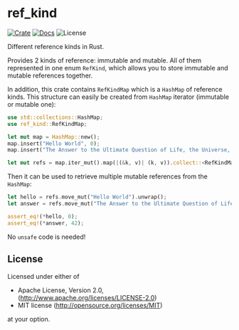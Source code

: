 # ref_kind

[![Crate](https://img.shields.io/crates/v/ref_kind.svg)](https://crates.io/crates/ref_kind)
[![Docs](https://docs.rs/ref_kind/badge.svg)](https://docs.rs/ref_kind)
![License](https://img.shields.io/badge/license-MIT%20OR%20Apache%202.0-blue.svg)

Different reference kinds in Rust.

Provides 2 kinds of reference: immutable and mutable. All of them represented in one enum `RefKind`,
which allows you to store immutable and mutable references together.

In addition, this crate contains `RefKindMap` which is a `HashMap` of reference kinds.
This structure can easily be created from `HashMap` iterator (immutable or mutable one):

```rust
use std::collections::HashMap;
use ref_kind::RefKindMap;

let mut map = HashMap::new();
map.insert("Hello World", 0);
map.insert("The Answer to the Ultimate Question of Life, the Universe, and Everything", 42);

let mut refs = map.iter_mut().map(|(&k, v)| (k, v)).collect::<RefKindMap<_, _>>();
```

Then it can be used to retrieve multiple mutable references from the `HashMap`:

```rust
let hello = refs.move_mut("Hello World").unwrap();
let answer = refs.move_mut("The Answer to the Ultimate Question of Life, the Universe, and Everything").unwrap();

assert_eq!(*hello, 0);
assert_eq!(*answer, 42);
```

No `unsafe` code is needed!

## License

Licensed under either of

- Apache License, Version 2.0, (<http://www.apache.org/licenses/LICENSE-2.0>)
- MIT license (<http://opensource.org/licenses/MIT>)

at your option.
